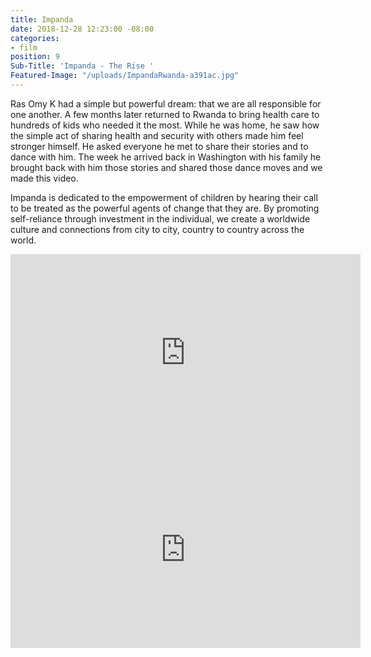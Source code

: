 ```yaml
---
title: Impanda
date: 2018-12-28 12:23:00 -08:00
categories:
- film
position: 9
Sub-Title: 'Impanda - The Rise '
Featured-Image: "/uploads/ImpandaRwanda-a391ac.jpg"
---
```


Ras Omy K had a simple but powerful dream: that we are all responsible for one another. A few months later returned to Rwanda to bring health care to hundreds of kids who needed it the most. While he was home, he saw how the simple act of sharing health and security with others made him feel stronger himself. He asked everyone he met to share their stories and to dance with him. The week he arrived back in Washington with his family he brought back with him those stories and shared those dance moves and we made this video.

Impanda is dedicated to the empowerment of children by hearing their call to be treated as the powerful agents of change that they are. By promoting self-reliance through investment in the individual, we create a worldwide culture and connections from city to city, country to country across the world.

<iframe width="560" height="315" src="https://www.youtube.com/embed/TjWqFQDQmQ4" frameborder="0" allow="accelerometer; autoplay; encrypted-media; gyroscope; picture-in-picture" allowfullscreen></iframe>

<iframe width="560" height="315" src="https://www.youtube.com/embed/GFku2gFC0NI" frameborder="0" allow="accelerometer; autoplay; encrypted-media; gyroscope; picture-in-picture" allowfullscreen></iframe>